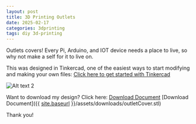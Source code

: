 ```yaml
---
layout: post
title: 3D Printing Outlets
date: 2025-02-17
categories: 3dprinting
tags: diy 3d-printing
---
```


Outlets covers! 
Every Pi, Arduino, and IOT device needs a place to live, so why not make a self for it to live on.

This was designed in Tinkercad, one of the easiest ways to start modifying and making your own files: [Click here to get started with Tinkercad](https://www.tinkercad.com/)

![Alt text 2](https://32bitwave.github.io/32bitcoffee/images/outletShelf1.png)

Want to download my design? Click here: [Download Document](/assets/downloads/outletCover.stl)
[Download Document]({{ [site.baseurl](https://32bitwave.github.io/32bitcoffee/) }}/assets/downloads/outletCover.stl)

Thank you!
